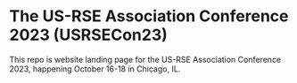# The US-RSE Association Conference 2023 (USRSECon23)

This repo is website landing page for the US-RSE Association Conference 2023,
happening October 16-18 in Chicago, IL.

